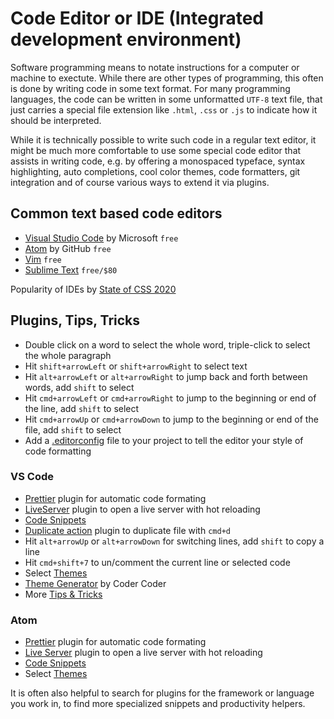 # Code Editor or IDE (Integrated development environment)

Software programming means to notate instructions for a computer or machine to exectute. While there are other types of programming, this often is done by writing code in some text format. For many programming languages, the code can be written in some unformatted `UTF-8` text file, that just carries a special file extension like `.html`, `.css` or `.js` to indicate how it should be interpreted.

While it is technically possible to write such code in a regular text editor, it might be much more comfortable to use some special code editor that assists in writing code, e.g. by offering a monospaced typeface, syntax highlighting, auto completions, cool color themes, code formatters, git integration and of course various ways to extend it via plugins.

## Common text based code editors

- [Visual Studio Code](https://code.visualstudio.com) by Microsoft `free`
- [Atom](https://atom.io) by GitHub `free`
- [Vim](https://www.vim.org) `free`
- [Sublime Text](https://www.sublimetext.com) `free/$80`

Popularity of IDEs by [State of CSS 2020](https://2020.stateofcss.com/en-US/other-tools/#text_editors)

## Plugins, Tips, Tricks

- Double click on a word to select the whole word, triple-click to select the whole paragraph
- Hit `shift+arrowLeft` or `shift+arrowRight` to select text
- Hit `alt+arrowLeft` or `alt+arrowRight` to jump back and forth between words, add `shift` to select
- Hit `cmd+arrowLeft` or `cmd+arrowRight` to jump to the beginning or end of the line, add `shift` to select
- Hit `cmd+arrowUp` or `cmd+arrowDown` to jump to the beginning or end of the file, add `shift` to select
- Add a [.editorconfig](https://editorconfig.org) file to your project to tell the editor your style of code formatting

### VS Code
- [Prettier](https://marketplace.visualstudio.com/items?itemName=esbenp.prettier-vscode) plugin for automatic code formating
- [LiveServer](https://marketplace.visualstudio.com/items?itemName=ritwickdey.LiveServer) plugin to open a live server with hot reloading
- [Code Snippets](https://code.visualstudio.com/docs/editor/userdefinedsnippets)
- [Duplicate action](https://marketplace.visualstudio.com/items?itemName=mrmlnc.vscode-duplicate) plugin to duplicate file with `cmd+d`
- Hit `alt+arrowUp` or `alt+arrowDown` for switching lines, add `shift` to copy a line
- Hit `cmd+shift+7` to un/comment the current line or selected code
- Select [Themes](https://code.visualstudio.com/docs/getstarted/themes)
- [Theme Generator](https://coder-coder.com/vs-code-theme-color-generator/) by Coder Coder
- More [Tips & Tricks](https://code.visualstudio.com/docs/getstarted/tips-and-tricks)

### Atom
- [Prettier](https://atom.io/packages/prettier-atom) plugin for automatic code formating
- [Live Server](https://atom.io/packages/atom-live-server) plugin to open a live server with hot reloading
- [Code Snippets](https://flight-manual.atom.io/using-atom/sections/snippets/)
- Select [Themes](https://atom.io/themes)


It is often also helpful to search for plugins for the framework or language you work in, to find more specialized snippets and productivity helpers.

